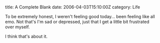 title: A Complete Blank
date: 2006-04-03T15:10:00Z
category: Life

To be extremely honest, I weren't feeling good today… been feeling like all emo. Not that's I'm sad or depressed, just that I get a little bit frustrated over myself.

I think that's about it.
